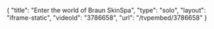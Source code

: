 {
    "title": "Enter the world of Braun SkinSpa",
    "type": "solo",
    "layout": "iframe-static",
    "videoId": "3786658",
    "url": "\/tvpembed\/3786658"
}